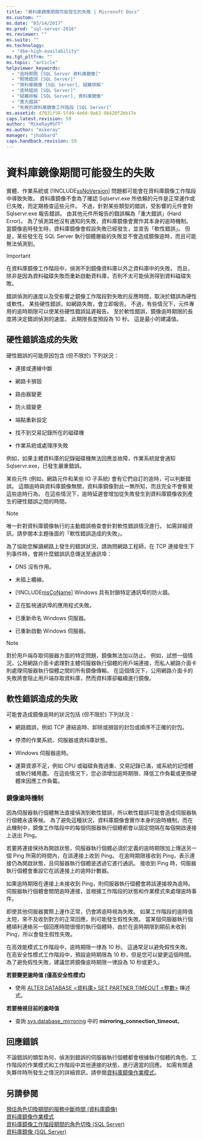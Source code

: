 ```yaml
---
title: "資料庫鏡像期間可能發生的失敗 | Microsoft Docs"
ms.custom: ""
ms.date: "03/14/2017"
ms.prod: "sql-server-2016"
ms.reviewer: ""
ms.suite: ""
ms.technology: 
  - "dbe-high-availability"
ms.tgt_pltfrm: ""
ms.topic: "article"
helpviewer_keywords: 
  - "逾時期間 [SQL Server 資料庫鏡像]"
  - "輕微錯誤 [SQL Server]"
  - "資料庫鏡像 [SQL Server], 疑難排解"
  - "逾時錯誤 [SQL Server]"
  - "疑難排解 [SQL Server], 資料庫鏡像"
  - "重大錯誤"
  - "失敗的資料庫鏡像工作階段 [SQL Server]"
ms.assetid: d7031f58-5f49-4e6d-9a62-9b420f2bb17e
caps.latest.revision: 59
author: "MikeRayMSFT"
ms.author: "mikeray"
manager: "jhubbard"
caps.handback.revision: 59
---
```

# 資料庫鏡像期間可能發生的失敗
  實體、作業系統或 [!INCLUDE[ssNoVersion](../../includes/ssnoversion-md.md)] 問題都可能會在資料庫鏡像工作階段中導致失敗。 資料庫鏡像不會為了確認 Sqlservr.exe 所依賴的元件是正常運作或已失敗，而定期檢查這些元件。 不過，針對某些類型的錯誤，受影響的元件會對 Sqlservr.exe 報告錯誤。 由其他元件所報告的錯誤稱為「重大錯誤」(Hard Error)。 為了偵測其他沒有通知的失敗，資料庫鏡像會實作其本身的逾時機制。 當鏡像逾時發生時，資料庫鏡像會假設失敗已經發生，並宣告「軟性錯誤」。 但是，某些發生在 SQL Server 執行個體層級的失敗並不會造成鏡像逾時，而且可能無法偵測到。  
  
> [!IMPORTANT]  
>  在資料庫鏡像工作階段中，偵測不到鏡像資料庫以外之資料庫中的失敗。 而且，除非是因為資料磁碟失敗而重新啟動資料庫，否則不太可能偵測得到資料磁碟失敗。  
  
 錯誤偵測的速度以及受影響之鏡像工作階段對失敗的反應時間，取決於錯誤為硬性或軟性。 某些硬性錯誤，如網路失敗，會立即報告。 不過，有些情況下，元件專用的逾時期限可以使某些硬性錯誤延遲報告。 至於軟性錯誤，鏡像逾時期限的長度將決定錯誤偵測的速度。 此期限長度預設為 10 秒。 這是最小的建議值。  
  
## 硬性錯誤造成的失敗  
 硬性錯誤的可能原因包含 (但不限於) 下列狀況：  
  
-   連接或連線中斷  
  
-   網路卡損毀  
  
-   路由器變更  
  
-   防火牆變更  
  
-   端點重新設定  
  
-   找不到交易記錄所在的磁碟機  
  
-   作業系統或處理序失敗  
  
 例如，如果主體資料庫的記錄磁碟機無法回應並故障，作業系統就會通知 Sqlservr.exe，已發生嚴重錯誤。  
  
 某些元件 (例如，網路元件和某些 IO 子系統) 會有它們自訂的逾時，可以判斷錯誤。 這類逾時與資料庫鏡像無關，資料庫鏡像對此一無所知，而且完全不會察覺這些逾時行為。 在這些情況下，逾時延遲會增加從失敗發生到資料庫鏡像收到產生的硬性錯誤之間的時間。  
  
> [!NOTE]  
>  唯一針對資料庫鏡像執行的主動錯誤檢查會針對軟性錯誤情況進行。 如需詳細資訊，請參閱本主題後面的「軟性錯誤造成的失敗」。  
  
 為了協助您解讀網路上發生的錯誤狀況，請詢問網路工程師，在 TCP 連接發生下列事件時，會將什麼錯誤訊息傳送至通訊埠：  
  
-   DNS 沒有作用。  
  
-   未插上纜線。  
  
-   [!INCLUDE[msCoName](../../includes/msconame-md.md)] Windows 具有封鎖特定通訊埠的防火牆。  
  
-   正在監視通訊埠的應用程式失敗。  
  
-   已重新命名 Windows 伺服器。  
  
-   已重新啟動 Windows 伺服器。  
  
> [!NOTE]  
>  對於用戶端存取伺服器方面的特定問題，鏡像無法加以防止。 例如，試想一個情況，公用網路介面卡處理對主體伺服器執行個體的用戶端連接，而私人網路介面卡則處理伺服器執行個體之間的所有鏡像傳輸。 在這個情況下，公用網路介面卡的失敗將會阻止用戶端存取資料庫，然而資料庫卻繼續進行鏡像。  
  
## 軟性錯誤造成的失敗  
 可能會造成鏡像逾時的狀況包括 (但不限於) 下列狀況：  
  
-   網路錯誤，例如 TCP 連結逾時、卸除或損毀的封包或順序不正確的封包。  
  
-   停滯的作業系統、伺服器或資料庫狀態。  
  
-   Windows 伺服器逾時。  
  
-   運算資源不足，例如 CPU 或磁碟負擔過重、交易記錄已滿，或系統的記憶體或執行緒用盡。 在這些情況下，您必須增加逾時期限、降低工作負載或更換硬體來因應工作負載。  
  
### 鏡像逾時機制  
 因為伺服器執行個體無法直接偵測到軟性錯誤，所以軟性錯誤可能會造成伺服器執行個體永遠等候。 為了避免這種狀況，資料庫鏡像會實作本身的逾時機制，而在此機制中，鏡像工作階段中的每個伺服器執行個體都會以固定間隔在每個開啟連接上送出 Ping。  
  
 若要將連接保持為開啟狀態，伺服器執行個體必須於定義的逾時期限加上傳送另一個 Ping 所需的時間內，在該連接上收到 Ping。 在逾時期限接收到 Ping，表示連接仍為開啟狀態，且伺服器執行個體是透過它進行通訊。 接收到 Ping 時，伺服器執行個體會重設它在該連接上的逾時計數器。  
  
 如果逾時期限在連接上未接收到 Ping，則伺服器執行個體會將該連接視為逾時。 伺服器執行個體會關閉逾時連接，並根據工作階段的狀態和作業模式來處理逾時事件。  
  
 即使其他伺服器實際上運作正常，仍會將逾時視為失敗。 如果工作階段的逾時值太短，來不及收到對方的正常回應，則可能發生假性失敗。 當某個伺服器執行個體順利連絡另一個回應時間很慢的執行個體時，由於在逾時期限到期前未收到 Ping，所以會發生假性失敗。  
  
 在高效能模式工作階段中，逾時期限一律為 10 秒。 這通常足以避免假性失敗。 在高安全性模式工作階段中，預設逾時期限為 10 秒，但是您可以變更這個時間。 為了避免假性失敗，建議您將鏡像逾時期限一律設為 10 秒或更久。  
  
 **若要變更逾時值 (僅高安全性模式)**  
  
-   使用 [ALTER DATABASE \<資料庫> SET PARTNER TIMEOUT \<整數>](../../t-sql/statements/alter-database-transact-sql.md) 陳述式。  
  
 **若要檢視目前的逾時值**  
  
-   查詢 [sys.database_mirroring](../../relational-databases/system-catalog-views/sys-database-mirroring-transact-sql.md) 中的 **mirroring_connection_timeout**。  
  
## 回應錯誤  
 不論錯誤的類型為何，偵測到錯誤的伺服器執行個體都會根據執行個體的角色、工作階段的作業模式和工作階段中其他連接的狀態，進行適當的回應。 如需有關遺失夥伴時所發生之情況的詳細資訊，請參閱[資料庫鏡像作業模式](../../database-engine/database-mirroring/database-mirroring-operating-modes.md)。  
  
## 另請參閱  
 [預估角色切換期間的服務中斷時間 &#40;資料庫鏡像&#41;](../../database-engine/database-mirroring/estimate-the-interruption-of-service-during-role-switching-database-mirroring.md)   
 [資料庫鏡像作業模式](../../database-engine/database-mirroring/database-mirroring-operating-modes.md)   
 [資料庫鏡像工作階段期間的角色切換 &#40;SQL Server&#41;](../../database-engine/database-mirroring/role-switching-during-a-database-mirroring-session-sql-server.md)   
 [資料庫鏡像 &#40;SQL Server&#41;](../../database-engine/database-mirroring/database-mirroring-sql-server.md)  
  
  